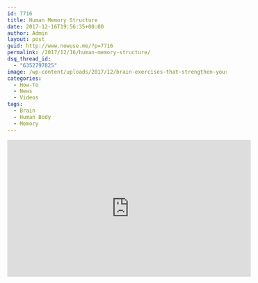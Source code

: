 ```yaml
---
id: 7716
title: Human Memory Structure
date: 2017-12-16T19:56:35+00:00
author: Admin
layout: post
guid: http://www.nowuse.me/?p=7716
permalink: /2017/12/16/human-memory-structure/
dsq_thread_id:
  - "6352797825"
image: /wp-content/uploads/2017/12/brain-exercises-that-strengthen-your-memory-722x406-88x88.jpg
categories:
  - How-To
  - News
  - Videos
tags:
  - Brain
  - Human Body
  - Memory
---
```

<iframe src="https://www.youtube.com/embed/gzGEuiXcDF4" width="560" height="315" frameborder="0" allowfullscreen="allowfullscreen"></iframe>